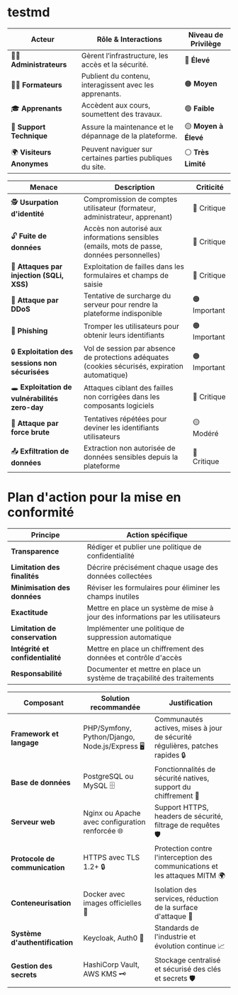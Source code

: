 # testmd

| **Acteur**               | **Rôle & Interactions**                                           | **Niveau de Privilège** |
|-------------------------|----------------------------------------------------------------|------------------------|
| 👨‍💻 **Administrateurs**      | Gèrent l’infrastructure, les accès et la sécurité.             | 🔴 **Élevé**           |
| 👩‍🏫 **Formateurs**          | Publient du contenu, interagissent avec les apprenants.         | 🟠 **Moyen**           |
| 🎓 **Apprenants**          | Accèdent aux cours, soumettent des travaux.                    | 🟢 **Faible**          |
| 🔧 **Support Technique**   | Assure la maintenance et le dépannage de la plateforme.       | 🟡 **Moyen à Élevé**   |
| 🌍 **Visiteurs Anonymes**  | Peuvent naviguer sur certaines parties publiques du site.     | ⚪ **Très Limité**      |

| **Menace**                          | **Description** | **Criticité** |
|-------------------------------------|----------------------------------------------------------------|--------------------|
| 🕵️ **Usurpation d'identité** | Compromission de comptes utilisateur (formateur, administrateur, apprenant) | 🔴 Critique |
| 🔓 **Fuite de données** | Accès non autorisé aux informations sensibles (emails, mots de passe, données personnelles) | 🔴 Critique |
| 💉 **Attaques par injection (SQLi, XSS)** | Exploitation de failles dans les formulaires et champs de saisie | 🔴 Critique |
| 🚀 **Attaque par DDoS** | Tentative de surcharge du serveur pour rendre la plateforme indisponible | 🟠&nbsp; Important |
| 🎣 **Phishing** | Tromper les utilisateurs pour obtenir leurs identifiants | 🟠&nbsp; Important |
| 🔒 **Exploitation des sessions non sécurisées** | Vol de session par absence de protections adéquates (cookies sécurisés, expiration automatique) | 🟠 Important |
| 🕳 **Exploitation de vulnérabilités zero-day** | Attaques ciblant des failles non corrigées dans les composants logiciels | 🔴 Critique |
| 🔢 **Attaque par force brute** | Tentatives répétées pour deviner les identifiants utilisateurs | 🟡&nbsp; Modéré |
| 📤 **Exfiltration de données** | Extraction non autorisée de données sensibles depuis la plateforme | 🔴&nbsp; Critique |



# Plan d'action pour la mise en conformité

| Principe                      | Action spécifique                                                        |
|-------------------------------|---------------------------------------------------------------------------|
| **Transparence**               | Rédiger et publier une politique de confidentialité                        |
| **Limitation des finalités**   | Décrire précisément chaque usage des données collectées                  |
| **Minimisation des données**   | Réviser les formulaires pour éliminer les champs inutiles                 |
| **Exactitude**                 | Mettre en place un système de mise à jour des informations par les utilisateurs |
| **Limitation de conservation** | Implémenter une politique de suppression automatique                      |
| **Intégrité et confidentialité** | Mettre en place un chiffrement des données et contrôle d'accès            |
| **Responsabilité**             | Documenter et mettre en place un système de traçabilité des traitements    |



| **Composant**                    | **Solution recommandée**                                           | **Justification**                                                                 |
|-----------------------------------|--------------------------------------------------------------------|-----------------------------------------------------------------------------------|
| **Framework et langage**          | PHP/Symfony, Python/Django, Node.js/Express 🖥️                     | Communautés actives, mises à jour de sécurité régulières, patches rapides 🔒        |
| **Base de données**               | PostgreSQL ou MySQL 🗄️                                            | Fonctionnalités de sécurité natives, support du chiffrement 🔐                     |
| **Serveur web**                   | Nginx ou Apache avec configuration renforcée 🌐                    | Support HTTPS, headers de sécurité, filtrage de requêtes 🛡️                        |
| **Protocole de communication**    | HTTPS avec TLS 1.2+ 🔒                                             | Protection contre l'interception des communications et les attaques MITM 🌍        |
| **Conteneurisation**              | Docker avec images officielles 🐳                                   | Isolation des services, réduction de la surface d'attaque 🚀                       |
| **Système d'authentification**    | Keycloak, Auth0 🔑                                                 | Standards de l'industrie et évolution continue 📈                                  |
| **Gestion des secrets**           | HashiCorp Vault, AWS KMS 🗝️                                        | Stockage centralisé et sécurisé des clés et secrets 🛡️                             |






